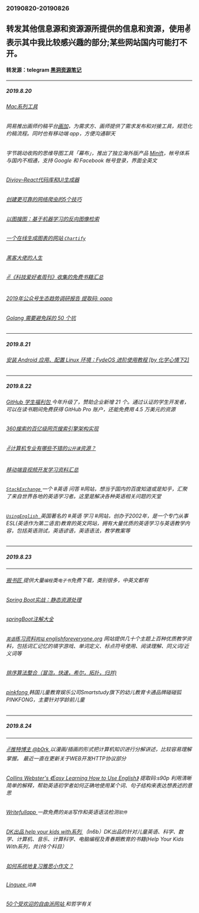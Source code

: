 ### 20190820-20190826
转发其他信息源和资源源所提供的信息和资源，使用✌表示其中我比较感兴趣的部分;某些网站国内可能打不开。
---
#### 转发源：telegram [黑洞资源笔记](https://t.me/tieliu)
---
##### 2019.8.20
###### [Mac系列工具 ](https://www.waitsun.com/tags-page)
###### 网易推出画师约稿平台[画加](https://www.51huajia.cn/)，为需求方、画师提供了需求发布和对接工具，规范化约稿流程。同时也有移动端 app，方便沟通聊天
###### 字节跳动收购的思维导图工具「幕布」，推出了独立海外版产品 [Minift](https://apps.apple.com/cn/app/id1473933018)，帐号体系与国内不相通，支持 Google 和 Facebook 帐号登录，界面全英文
###### [Divjoy–React代码库和UI生成器 ](https://divjoy.com/)
###### [创建更可靠的网络爬虫的5个技巧 ](https://towardsdatascience.com/https-towardsdatascience-com-5-tips-to-create-a-more-reliable-web-crawler-3efb6878f8db)
###### [以图搜图：基于机器学习的反向图像检索 ](https://techblog.commercetools.com/reverse-image-search-with-machine-learning-92786a07c142)
###### [一个在线生成图表的网站 `Chartify` ](https://chartify.io/)
###### [黑客大佬的人生 ](https://www.zhihu.com/question/31425611/answer/628914063)
###### [✌《科技爱好者周刊》收集的免费书籍汇总 ](https://github.com/ruanyf/free-books)
###### [2019年公众号生态趋势调研报告 提取码: oqpp](https://pan.baidu.com/s/1r6J9reTx29laGZTdtAq_mg)
###### [Golang 需要避免踩的 50 个坑 ](https://blog.csdn.net/keets1992/article/details/92816775?utm_source=app)
---
##### 2019.8.21
###### [安装 Android 应用、配置 Linux 环境：FydeOS 进阶使用教程 [by 化学心情下2]](https://sspai.com/post/56234)
---
##### 2019.8.22
###### [GitHub 学生福利包 ](http://education.github.com/discount_requests/new)今年升级了，赞助企业新增 21 个。通过认证的学生开发者，可以在读书期间免费获得 GitHub Pro 账户，还能免费用 4.5 万美元的资源
###### [360搜索的百亿级网页搜索引擎架构实现 ](https://blog.csdn.net/qihoo_tech/article/details/98000090?utm_source=app)
###### [✌计算机专业有哪些不错的`公开课`资源？ ](https://www.zhihu.com/question/38335108/answer/721984133)
###### [移动端音视频开发学习资料汇总 ](https://blog.csdn.net/a910626/article/details/79443975)
###### [`StackExchange` ](https://english.stackexchange.com/) 一个 #英语 问答 #网站，想当于国内的百度知道或是知乎，汇聚了来自世界各地的英语学习者。这里是解决各种英语相关问题的天堂
###### [`UsingEnglish `](https://www.usingenglish.com/)英国著名的 #英语 学习 #网站，创办于2002年，是一个专门从事ESL(英语作为第二语言)教育的英文网站，拥有大量优质的英语学习与英语教学内容，包括英语测试，英语谚语，英语语法，教学教案等
---
##### 2019.8.23
---
###### [搬书匠 ](http://www.banshujiang.cn/) 提供大量`编程`类`电子书`免费下载，类别很多，中英文都有
###### [Spring Boot实战：静态资源处理 ](https://www.cnblogs.com/paddix/p/8301331.html)
###### [springBoot注解大全 ](https://www.cnblogs.com/tanwei81/p/6814022.html)
###### [`英语`练习资料`网站` englishforeveryone.org](https://englishforeveryone.org/) 网站提供几十个主题上百种优质教学资料，包括词汇记忆的填字游戏、单词定义、标点符号使用、阅读理解、同义词/近义词等
###### [排序算法整合（冒泡，快速，希尔，拓扑，归并)](https://blog.csdn.net/onceing/article/details/99838520)
###### [pinkfong ](https://www.pinkfong.com/en/) 韩国儿童教育娱乐公司Smartstudy旗下的幼儿教育卡通品牌碰碰狐PINKFONG，主要针对学龄前儿童
---
##### 2019.8.24
---
###### [✌推特博主 @b0rk ](https://mobile.twitter.com/b0rk) 以漫画/插画的形式把计算机知识进行分解讲述，比较容易理解掌握。 最近一直在更新关于WEB开发HTTP协议部分
###### [Collins Webster's 《Easy Learning How to Use English》](https://pan.baidu.com/s/14FO72FXmub86cUQLpVitng)  提取码:s90p 利用清晰简单的解释，帮助英语初学者如何正确地使用某个词、句子结构来表达想表述的意思
###### [Writefullapp ](https://writefullapp.com/)一款免费的`英语`写作和英语语法检测`软件`
###### [DK出品 help your kids with系列 ](https://pan.baidu.com/s/1BPewMH74FMrxdxgeOHPTcg) （ln6b）DK出品的针对儿童英语、科学、数学、计算机、音乐、计算科学、电脑编程及青春期教育的书籍(Help Your Kids With系列，共计8个科目）
###### [如何系统地复习雅思小作文？](https://www.zhihu.com/question/36802671/answer/782395684?hb_wx_block=1)
###### [Linguee ](https://cn.linguee.com/?chooseDomain=1) `词典`
###### [50个受欢迎的自由派网站 ](https://rightwingnews.com/top-news/the-50-most-popular-liberal-websites/)和哲学有关
###### []()
###### []()
###### []()
###### []()
###### []()
